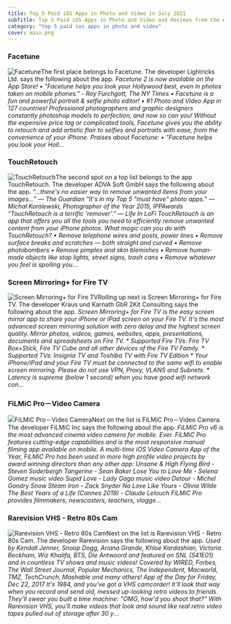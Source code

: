 ```yaml
---
title: Top 5 Paid iOS Apps in Photo and Video in July 2021
subTitle: Top 5 Paid iOS Apps in Photo and Video and Reviews from the AppStore in July 2021.
category: "top 5 paid ios apps in photo and video"
cover: main.png
---
```


### Facetune

![Facetune](https://is3-ssl.mzstatic.com/image/thumb/Purple124/v4/96/36/41/963641f7-44ee-84b7-73eb-831a899087e2/AppIcon-1x_U007emarketing-0-3-0-85-220.png/100x100bb.png)The first place belongs to Facetune. The developer Lightricks Ltd. says the following about the app. _Facetune 2 is now available on the App Store!  • "Facetune helps you look your Hollywood best, even in photos taken on mobile phones." - Roy Furchgott, The NY Times •  Facetune is a fun and powerful portrait & selfie photo editor! •  #1 Photo and Video App in 127 countries!                       Professional photographers and graphic designers constantly photoshop models to perfection, and now so can you! Without the expensive price tag or complicated tools, Facetune gives you the ability to retouch and add artistic flair to selfies and portraits with ease, from the convenience of your iPhone.  Praises about Facetune: • "Facetune helps you look your Holl_...

### TouchRetouch

![TouchRetouch](https://is3-ssl.mzstatic.com/image/thumb/Purple125/v4/42/73/3b/42733ba2-4c02-c465-3f21-04dbb3acb436/AppIcon-0-0-1x_U007emarketing-0-0-0-10-0-0-sRGB-0-0-0-GLES2_U002c0-512MB-85-220-0-0.png/100x100bb.png)The second spot on a top list belongs to the app TouchRetouch. The developer ADVA Soft GmbH says the following about the app. _“…there's no easier way to remove unwanted items from your images...” — The Guardian “It's in my Top 5 "must have" photo apps.” — Michał Koralewski, Photographer of the Year 2015, IPPAwards “TouchRetouch is a terrific ‘remover’.” — Life In LoFi   TouchRetouch is an app that offers you all the tools you need to efficiently remove unwanted content from your iPhone photos.  What magic can you do with TouchRetouch?  • Remove telephone wires and posts, power lines • Remove surface breaks and scratches — both straight and curved • Remove photobombers • Remove pimples and skin blemishes • Remove human-made objects like stop lights, street signs, trash cans • Remove whatever you feel is spoiling you_...

### Screen Mirroring+ for Fire TV

![Screen Mirroring+ for Fire TV](https://is3-ssl.mzstatic.com/image/thumb/Purple125/v4/33/fa/97/33fa97c1-41d5-b8b6-91df-8c78d644a87c/AppIcon-0-0-1x_U007emarketing-0-0-0-6-0-0-sRGB-0-0-0-GLES2_U002c0-512MB-85-220-0-0.png/100x100bb.png)Rolling up next is Screen Mirroring+ for Fire TV. The developer Kraus und Karnath GbR 2Kit Consulting says the following about the app. _Screen Mirroring+ for Fire TV is the easy screen mirror app to share your iPhone or iPad screen on your Fire TV. It's the most advanced screen mirroring solution with zero delay and the highest screen quality.  Mirror photos, videos, games, websites, apps, presentations, documents and spreadsheets on Fire TV.  * Supported Fire TVs: Fire TV Box+Stick, Fire TV Cube and all other devices of the Fire TV Family.  * Supported TVs: Insignia TV and Toshiba TV with Fire TV Edition  * Your iPhone/iPad and your Fire TV must be connected to the same wifi to enable screen mirroring. Please do not use VPN, Proxy, VLANS and Subnets.  * Latency is supreme (below 1 second) when you have good wifi network con_...

### FiLMiC Pro－Video Camera

![FiLMiC Pro－Video Camera](https://is1-ssl.mzstatic.com/image/thumb/Purple125/v4/b0/78/1d/b0781d03-845d-62e4-d698-8d8988f04eba/AppIcon-1x_U007emarketing-0-10-0-85-220.png/100x100bb.png)Next on the list is FiLMiC Pro－Video Camera. The developer FiLMiC Inc says the following about the app. _FiLMiC Pro v6 is the most advanced cinema video camera for mobile. Ever. FiLMiC Pro features cutting-edge capabilities and is the most responsive manual filming app available on mobile.  A multi-time iOS Video Camera App of the Year, FiLMiC Pro has been used in more high profile video projects by award winning directors than any other app:  Unsane & High Flying Bird - Steven Soderbergh Tangerine - Sean Baker Lose You to Love Me - Selena Gomez music video Supid Love - Lady Gaga music video Detour - Michel Gondry Snow Steam Iron - Zack Snyder No Love Like Yours - Olivia Wilde  The Best Years of a Life (Cannes 2019) - Claude Lelouch  FiLMiC Pro provides filmmakers, newscasters, teachers, vlogge_...

### Rarevision VHS - Retro 80s Cam

![Rarevision VHS - Retro 80s Cam](https://is4-ssl.mzstatic.com/image/thumb/Purple115/v4/a3/f4/d8/a3f4d807-1bb0-9f18-48ed-9cc9e75b0a4f/AppIcon-1x_U007emarketing-0-4-0-0-85-220.png/100x100bb.png)Next on the list is Rarevision VHS - Retro 80s Cam. The developer Rarevision says the following about the app. _Used by Kendall Jenner, Snoop Dogg, Ariana Grande, Khloe Kardashian, Victoria Beckham, Wiz Khalifa, BTS, Die Antwoord and featured on SNL (S41E01) and in countless TV shows and music videos!  Covered by WIRED, Forbes, The Wall Street Journal, Popular Mechanics, The Independent, Macworld, TMZ, TechCrunch, Mashable and many others!  App of the Day for Friday, Dec 22, 2017  It's 1984, and you've got a VHS camcorder! It'll look that way when you record and send old, messed up-looking retro videos to friends. They'll swear you built a time machine: "OMG, how'd you shoot that?"  With Rarevision VHS, you'll make videos that look and sound like real retro video tapes pulled out of storage after 30 y_...

